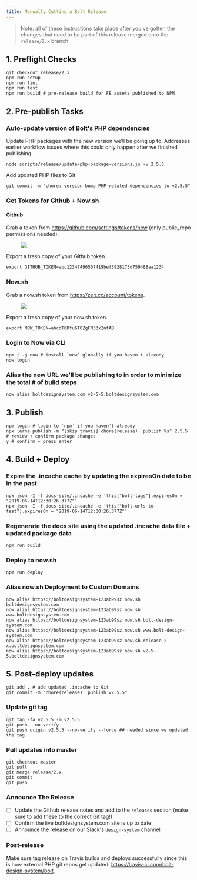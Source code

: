 ```yaml
---
title: Manually Cutting a Bolt Release
---
```


> Note: all of these instructions take place after you’ve gotten the changes that need to be part of this release merged onto the `release/2.x` branch

## 1. Preflight Checks

```
git checkout release/2.x
npm run setup
npm run lint
npm run test
npm run build # pre-release build for FE assets published to NPM
```

## 2. Pre-publish Tasks

### Auto-update version of Bolt's PHP dependencies

Update PHP packages with the new version we’ll be going up to. Addresses earlier workflow issues where this could only happen after we finished publishing.

```
node scripts/release/update-php-package-versions.js -v 2.5.5
```

Add updated PHP files to Git

```
git commit -m "chore: version bump PHP-related dependencies to v2.5.5"
```

### Get Tokens for Github + Now.sh

#### Github

Grab a token from https://github.com/settings/tokens/new (only public_repo permissions needed).

<figure>
<img src="/images/docs/release_github-token.png" />
</figure>

Export a fresh copy of your Github token.

```
export GITHUB_TOKEN=abc12347496507419bef5928173d759488aa1234
```

### Now.sh

Grab a now.sh token from https://zeit.co/account/tokens.

<figure>
<img src="/images/docs/release_now-token.png" />
</figure>

Export a fresh copy of your now.sh token.

```
export NOW_TOKEN=abcdT6Dfu6T0ZgFN33x2ntAB
```

### Login to Now via CLI

```
npm i -g now # install `now` globally if you haven't already
now login
```

### Alias the new URL we’ll be publishing to in order to minimize the total # of build steps

```
now alias boltdesignsystem.com v2-5-5.boltdesignsystem.com
```

## 3. Publish

```
npm login # login to `npm` if you haven't already
npx lerna publish -m "[skip travis] chore(release): publish %s" 2.5.5
# review + confirm package changes
y # confirm + press enter
```

## 4. Build + Deploy

### Expire the .incache cache by updating the expiresOn date to be in the past

```
npx json -I -f docs-site/.incache -e 'this["bolt-tags"].expiresOn = "2019-06-14T12:30:26.377Z"'
npx json -I -f docs-site/.incache -e 'this["bolt-urls-to-test"].expiresOn = "2019-06-14T12:30:26.377Z"'
```

### Regenerate the docs site using the updated .incache data file + updated package data

```
npm run build
```

### Deploy to now.sh

```
npm run deploy
```

### Alias now.sh Deployment to Custom Domains

```
now alias https://boltdesignsystem-123ab99sz.now.sh boltdesignsystem.com
now alias https://boltdesignsystem-123ab99sz.now.sh www.boltdesignsystem.com
now alias https://boltdesignsystem-123ab99sz.now.sh bolt-design-system.com
now alias https://boltdesignsystem-123ab99sz.now.sh www.bolt-design-system.com
now alias https://boltdesignsystem-123ab99sz.now.sh release-2-x.boltdesignsystem.com
now alias https://boltdesignsystem-123ab99sz.now.sh v2-5-5.boltdesignsystem.com
```

<!-- npm run dependencies:update -->

## 5. Post-deploy updates

```
git add . # add updated .incache to Git
git commit -m "chore(release): publish v2.5.5"
```

### Update git tag

```
git tag -fa v2.5.5 -m v2.5.5
git push --no-verify
git push origin v2.5.5 --no-verify --force ## needed since we updated the tag
```

### Pull updates into master

```
git checkout master
git pull
git merge release/2.x
git commit
git push
```

### Announce The Release

- [ ] Update the Github release notes and add to the `releases` section (make sure to add these to the correct Git tag!)
- [ ] Confirm the live boltdesignsystem.com site is up to date
- [ ] Announce the release on our Slack's `design-system` channel

### Post-release

Make sure tag release on Travis builds and deploys successfully since this is how external PHP git repos get updated: https://travis-ci.com/bolt-design-system/bolt.
